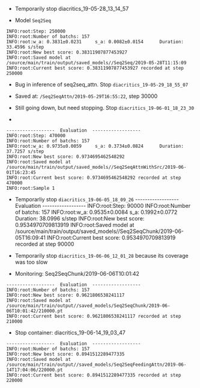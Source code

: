 - Temporarily stop diacritics_19-05-28_13_14_57
+ Model `Seq2Seq`

```buildoutcfg
INFO:root:Step: 250000
INFO:root:Number of batchs: 157
INFO:root:w_a: 0.3831±0.0231 	 s_a: 0.0082±0.0154 	 Duration: 33.4596 s/step
INFO:root:New best score: 0.38311907877453927
INFO:root:Saved model at /source/main/train/output/saved_models//Seq2Seq/2019-05-28T11:15:09
INFO:root:Current best score: 0.38311907877453927 recorded at step 250000

```

- Bug in inference of seq2seq_attn. Stop `diacritics_19-05-29_18_55_07`
+ Saved at: `/Seq2SeqAttn/2019-05-29T16:55:22`, step 30000

- Still going down, but need stopping. Stop `diacritics_19-06-01_18_23_30`
+ 
```buildoutcfg
------------------ 	Evaluation	------------------
INFO:root:Step: 470000
INFO:root:Number of batchs: 157
INFO:root:w_a: 0.9735±0.0059 	 s_a: 0.3734±0.0824 	 Duration: 37.7257 s/step
INFO:root:New best score: 0.9734695462548292
INFO:root:Saved model at /source/main/train/output/saved_models//Seq2SeqAttnWithSrc/2019-06-01T16:23:45
INFO:root:Current best score: 0.9734695462548292 recorded at step 470000
INFO:root:Sample 1 

```


- Temporarliy stop `diacritics_19-06-05_18_09_26`
------------------ 	Evaluation	------------------
INFO:root:Step: 90000
INFO:root:Number of batchs: 157
INFO:root:w_a: 0.9535±0.0084 	 s_a: 0.1992±0.0772 	 Duration: 38.0996 s/step
INFO:root:New best score: 0.9534970709813919
INFO:root:Saved model at /source/main/train/output/saved_models//Seq2SeqChunk/2019-06-05T16:09:41
INFO:root:Current best score: 0.9534970709813919 recorded at step 90000


- Temporarily stop `diacritics_19-06-06_12_01_28` because its coverage was too slow
+ Monitoring: Seq2SeqChunk/2019-06-06T10:01:42
```buildoutcfg
------------------ 	Evaluation	------------------
INFO:root:Number of batchs: 157
INFO:root:New best score: 0.9621806538241117
INFO:root:Saved model at /source/main/train/output//saved_models/Seq2SeqChunk/2019-06-06T10:01:42/210000.pt
INFO:root:Current best score: 0.9621806538241117 recorded at step 210000

```


- Stop container: diacritics_19-06-14_19_03_47
```
------------------ 	Evaluation	------------------
INFO:root:Number of batchs: 157
INFO:root:New best score: 0.8941512289477335
INFO:root:Saved model at /source/main/train/output//saved_models/Seq2SeqFeedingAttn/2019-06-14T17:04:06/220000.pt
INFO:root:Current best score: 0.8941512289477335 recorded at step 220000

```
